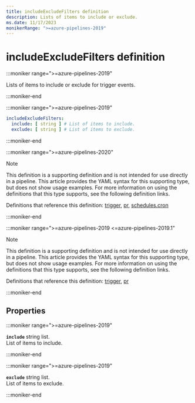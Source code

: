 ```yaml
---
title: includeExcludeFilters definition
description: Lists of items to include or exclude.
ms.date: 11/17/2023
monikerRange: ">=azure-pipelines-2019"
---
```


# includeExcludeFilters definition

<!-- :::description::: -->
:::moniker range=">=azure-pipelines-2019"

<!-- :::editable-content name="description"::: -->
Lists of items to include or exclude for trigger events.
<!-- :::editable-content-end::: -->

:::moniker-end
<!-- :::description-end::: -->

<!-- :::syntax::: -->
:::moniker range=">=azure-pipelines-2019"

```yaml
includeExcludeFilters:
  include: [ string ] # List of items to include.
  exclude: [ string ] # List of items to exclude.
```

:::moniker-end
<!-- :::syntax-end::: -->

<!-- :::parents::: -->
:::moniker range=">=azure-pipelines-2020"

> [!NOTE]
> This definition is a supporting definition and is not intended for use directly in a pipeline. This article provides the YAML syntax for this supporting type, but does not show usage examples. For more information on using the definitions that this type supports, see the following definition links.

Definitions that reference this definition: [trigger](trigger.md), [pr](pr.md), [schedules.cron](schedules-cron.md)

:::moniker-end

:::moniker range=">=azure-pipelines-2019 <=azure-pipelines-2019.1"

> [!NOTE]
> This definition is a supporting definition and is not intended for use directly in a pipeline. This article provides the YAML syntax for this supporting type, but does not show usage examples. For more information on using the definitions that this type supports, see the following definition links.

Definitions that reference this definition: [trigger](trigger.md), [pr](pr.md)

:::moniker-end
<!-- :::parents-end::: -->

## Properties

<!-- :::properties::: -->
<!-- :::item name="include"::: -->
:::moniker range=">=azure-pipelines-2019"

**`include`** string list.<br><!-- :::editable-content name="propDescription"::: -->
List of items to include.
<!-- :::editable-content-end::: -->

:::moniker-end
<!-- :::item-end::: -->
<!-- :::item name="exclude"::: -->
:::moniker range=">=azure-pipelines-2019"

**`exclude`** string list.<br><!-- :::editable-content name="propDescription"::: -->
List of items to exclude.
<!-- :::editable-content-end::: -->

:::moniker-end
<!-- :::item-end::: -->
<!-- :::properties-end::: -->

<!-- :::remarks::: -->
<!-- :::editable-content name="remarks"::: -->
<!-- :::editable-content-end::: -->
<!-- :::remarks-end::: -->

<!-- :::examples::: -->
<!-- :::editable-content name="examples"::: -->
<!-- :::editable-content-end::: -->
<!-- :::examples-end::: -->

<!-- :::see-also::: -->
<!-- :::editable-content name="seeAlso"::: -->
<!-- :::editable-content-end::: -->
<!-- :::see-also-end::: -->